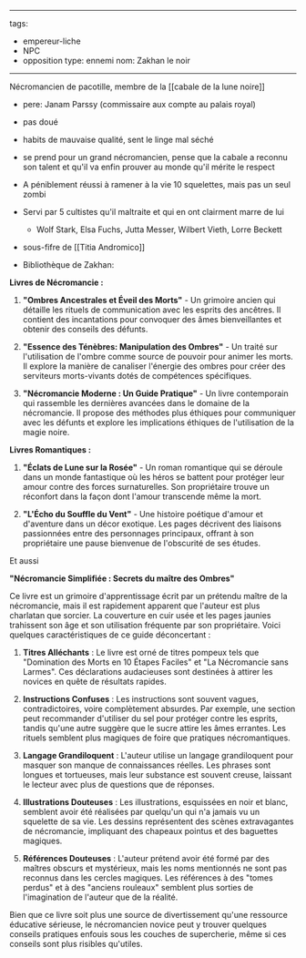 
---
tags:
  - empereur-liche
  - NPC
  - opposition
type: ennemi
nom: Zakhan le noir

---
Nécromancien de pacotille, membre de la [[cabale de la lune noire]]

- pere: Janam Parssy (commissaire aux compte au palais royal)

- pas doué
- habits de mauvaise qualité, sent le linge mal séché
- se prend pour un grand nécromancien, pense que la cabale a reconnu son talent et qu'il va enfin prouver au monde qu'il mérite le respect
- A péniblement réussi à ramener à la vie 10 squelettes, mais pas un seul zombi
- Servi par 5 cultistes qu'il maltraite et qui en ont clairment marre de lui
	- Wolf Stark, Elsa Fuchs, Jutta Messer, Wilbert Vieth, Lorre Beckett
- sous-fifre de [[Titia Andromico]]
- Bibliothèque de Zakhan:

**Livres de Nécromancie :**

1. **"Ombres Ancestrales et Éveil des Morts"** - Un grimoire ancien qui détaille les rituels de communication avec les esprits des ancêtres. Il contient des incantations pour convoquer des âmes bienveillantes et obtenir des conseils des défunts.

2. **"Essence des Ténèbres: Manipulation des Ombres"** - Un traité sur l'utilisation de l'ombre comme source de pouvoir pour animer les morts. Il explore la manière de canaliser l'énergie des ombres pour créer des serviteurs morts-vivants dotés de compétences spécifiques.

3. **"Nécromancie Moderne : Un Guide Pratique"** - Un livre contemporain qui rassemble les dernières avancées dans le domaine de la nécromancie. Il propose des méthodes plus éthiques pour communiquer avec les défunts et explore les implications éthiques de l'utilisation de la magie noire.

**Livres Romantiques :**

1. **"Éclats de Lune sur la Rosée"** - Un roman romantique qui se déroule dans un monde fantastique où les héros se battent pour protéger leur amour contre des forces surnaturelles. Son propriétaire trouve un réconfort dans la façon dont l'amour transcende même la mort.

2. **"L'Écho du Souffle du Vent"** - Une histoire poétique d'amour et d'aventure dans un décor exotique. Les pages décrivent des liaisons passionnées entre des personnages principaux, offrant à son propriétaire une pause bienvenue de l'obscurité de ses études.

Et aussi

**"Nécromancie Simplifiée : Secrets du maître des Ombres"**

Ce livre est un grimoire d'apprentissage écrit par un prétendu maître de la nécromancie, mais il est rapidement apparent que l'auteur est plus charlatan que sorcier. La couverture en cuir usée et les pages jaunies trahissent son âge et son utilisation fréquente par son propriétaire. Voici quelques caractéristiques de ce guide déconcertant :

1. **Titres Alléchants** : Le livre est orné de titres pompeux tels que "Domination des Morts en 10 Étapes Faciles" et "La Nécromancie sans Larmes". Ces déclarations audacieuses sont destinées à attirer les novices en quête de résultats rapides.

2. **Instructions Confuses** : Les instructions sont souvent vagues, contradictoires, voire complètement absurdes. Par exemple, une section peut recommander d'utiliser du sel pour protéger contre les esprits, tandis qu'une autre suggère que le sucre attire les âmes errantes. Les rituels semblent plus magiques de foire que pratiques nécromantiques.

3. **Langage Grandiloquent** : L'auteur utilise un langage grandiloquent pour masquer son manque de connaissances réelles. Les phrases sont longues et tortueuses, mais leur substance est souvent creuse, laissant le lecteur avec plus de questions que de réponses.

4. **Illustrations Douteuses** : Les illustrations, esquissées en noir et blanc, semblent avoir été réalisées par quelqu'un qui n'a jamais vu un squelette de sa vie. Les dessins représentent des scènes extravagantes de nécromancie, impliquant des chapeaux pointus et des baguettes magiques.

5. **Références Douteuses** : L'auteur prétend avoir été formé par des maîtres obscurs et mystérieux, mais les noms mentionnés ne sont pas reconnus dans les cercles magiques. Les références à des "tomes perdus" et à des "anciens rouleaux" semblent plus sorties de l'imagination de l'auteur que de la réalité.

Bien que ce livre soit plus une source de divertissement qu'une ressource éducative sérieuse, le nécromancien novice peut y trouver quelques conseils pratiques enfouis sous les couches de supercherie, même si ces conseils sont plus risibles qu'utiles.